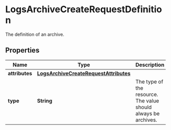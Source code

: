 

# LogsArchiveCreateRequestDefinition

The definition of an archive.
## Properties

Name | Type | Description | Notes
------------ | ------------- | ------------- | -------------
**attributes** | [**LogsArchiveCreateRequestAttributes**](LogsArchiveCreateRequestAttributes.md) |  |  [optional]
**type** | **String** | The type of the resource. The value should always be archives. | 



